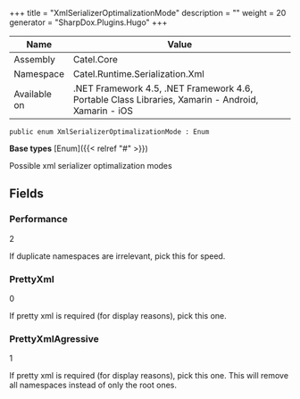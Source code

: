 

+++
title = "XmlSerializerOptimalizationMode" 
description = ""
weight = 20
generator = "SharpDox.Plugins.Hugo"
+++

Name|Value
---|---
Assembly|Catel.Core
Namespace|Catel.Runtime.Serialization.Xml
Available on|.NET Framework 4.5, .NET Framework 4.6, Portable Class Libraries, Xamarin - Android, Xamarin - iOS

```
public enum XmlSerializerOptimalizationMode : Enum
```

**Base types**
[Enum]({{&lt; relref "#" &gt;}})

Possible xml serializer optimalization modes

## Fields

### Performance

2

If duplicate namespaces are irrelevant, pick this for speed.

### PrettyXml

0

If pretty xml is required (for display reasons), pick this one.

### PrettyXmlAgressive

1

If pretty xml is required (for display reasons), pick this one. This will remove all namespaces instead of only the root ones.

